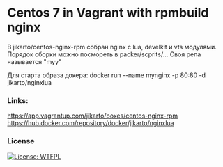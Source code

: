 # Centos 7 in Vagrant with rpmbuild nginx

В jikarto/centos-nginx-rpm собран nginx с lua, develkit и vts модулями. Порядок сборки можно посмореть в packer/scprits/... Своя репа называется "myy"

Для старта образа докера: 
docker run --name mynginx -p 80:80 -d jikarto/nginxlua

### Links:

https://app.vagrantup.com/jikarto/boxes/centos-nginx-rpm
https://hub.docker.com/repository/docker/jikarto/nginxlua

### License
[![License: WTFPL](https://img.shields.io/badge/License-WTFPL-brightgreen.svg)](http://www.wtfpl.net/about/)
